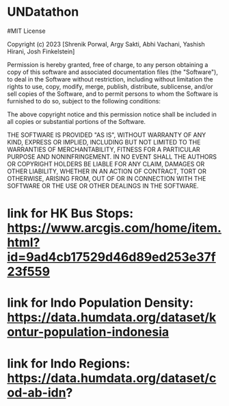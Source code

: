 # UNDatathon

#MIT License

Copyright (c) 2023 [Shrenik Porwal, Argy Sakti, Abhi Vachani, Yashish Hirani, Josh Finkelstein]

Permission is hereby granted, free of charge, to any person obtaining a copy of this software and associated documentation files (the "Software"), to deal in the Software without restriction, including without limitation the rights to use, copy, modify, merge, publish, distribute, sublicense, and/or sell copies of the Software, and to permit persons to whom the Software is furnished to do so, subject to the following conditions:

The above copyright notice and this permission notice shall be included in all copies or substantial portions of the Software.

THE SOFTWARE IS PROVIDED "AS IS", WITHOUT WARRANTY OF ANY KIND, EXPRESS OR IMPLIED, INCLUDING BUT NOT LIMITED TO THE WARRANTIES OF MERCHANTABILITY, FITNESS FOR A PARTICULAR PURPOSE AND NONINFRINGEMENT. IN NO EVENT SHALL THE AUTHORS OR COPYRIGHT HOLDERS BE LIABLE FOR ANY CLAIM, DAMAGES OR OTHER LIABILITY, WHETHER IN AN ACTION OF CONTRACT, TORT OR OTHERWISE, ARISING FROM, OUT OF OR IN CONNECTION WITH THE SOFTWARE OR THE USE OR OTHER DEALINGS IN THE SOFTWARE.

# link for HK Bus Stops: https://www.arcgis.com/home/item.html?id=9ad4cb17529d46d89ed253e37f23f559
# link for Indo Population Density: https://data.humdata.org/dataset/kontur-population-indonesia
# link for Indo Regions: https://data.humdata.org/dataset/cod-ab-idn? 
